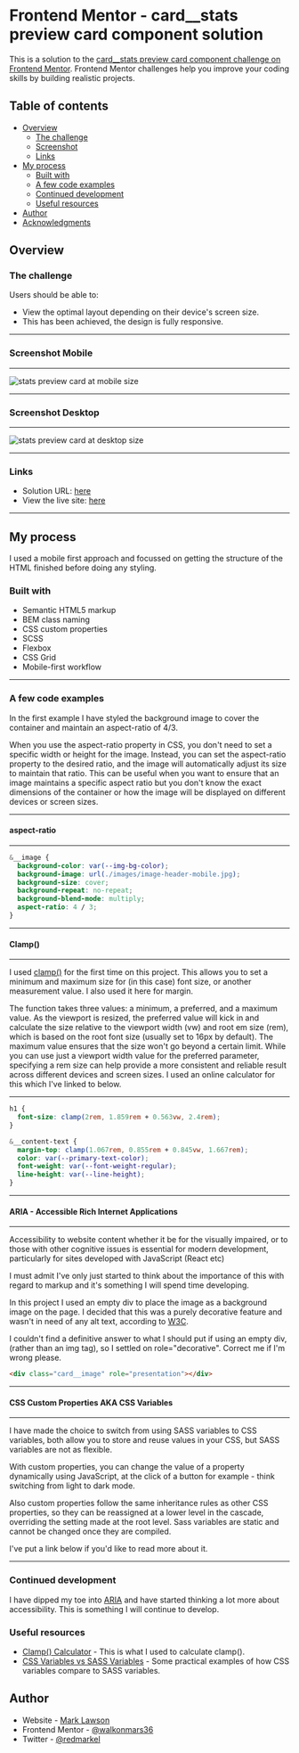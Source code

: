 # Frontend Mentor - card\_\_stats preview card component solution

This is a solution to the [card\_\_stats preview card component challenge on Frontend Mentor](https://www.frontendmentor.io/challenges/card__stats-preview-card-component-8JqbgoU62). Frontend Mentor challenges help you improve your coding skills by building realistic projects.

## Table of contents

- [Overview](#overview)
  - [The challenge](#the-challenge)
  - [Screenshot](#screenshot)
  - [Links](#links)
- [My process](#my-process)
  - [Built with](#built-with)
  - [A few code examples](#a-few-code-examples)
  - [Continued development](#continued-development)
  - [Useful resources](#useful-resources)
- [Author](#author)
- [Acknowledgments](#acknowledgments)

## Overview

### The challenge

Users should be able to:

- View the optimal layout depending on their device's screen size.
- This has been achieved, the design is fully responsive.

---

### Screenshot Mobile

---

![stats preview card at mobile size](./readme-images/stats-preview-card-mobile-375.png)

---

### Screenshot Desktop

---

![stats preview card at desktop size](./readme-images/desktop_card__stats%20preview%20card%20component.png)

---

### Links

- Solution URL: [here](https://your-solution-url.com)
- View the live site: [here](https://stats-preview-card-wom.netlify.app/)

---

## My process

I used a mobile first approach and focussed on getting the structure of the HTML finished before doing any styling.

### Built with

- Semantic HTML5 markup
- BEM class naming
- CSS custom properties
- SCSS
- Flexbox
- CSS Grid
- Mobile-first workflow

---

### A few code examples

In the first example I have styled the background image to cover the container and maintain an aspect-ratio of 4/3.

When you use the aspect-ratio property in CSS, you don't need to set a specific width or height for the image. Instead, you can set the aspect-ratio property to the desired ratio, and the image will automatically adjust its size to maintain that ratio.
This can be useful when you want to ensure that an image maintains a specific aspect ratio but you don't know the exact dimensions of the container or how the image will be displayed on different devices or screen sizes.

---

#### aspect-ratio

---

```css
&__image {
  background-color: var(--img-bg-color);
  background-image: url(./images/image-header-mobile.jpg);
  background-size: cover;
  background-repeat: no-repeat;
  background-blend-mode: multiply;
  aspect-ratio: 4 / 3;
}
```

---

#### Clamp()

---

I used [clamp()](https://developer.mozilla.org/en-US/docs/Web/CSS/clamp) for the first time on this project. This allows you to set a minimum and maximum size for (in this case) font size, or another measurement value.
I also used it here for margin.

The function takes three values: a minimum, a preferred, and a maximum value. As the viewport is resized, the preferred value will kick in and calculate the size relative to the viewport width (vw) and root em size (rem), which is based on the root font size (usually set to 16px by default). The maximum value ensures that the size won't go beyond a certain limit. While you can use just a viewport width value for the preferred parameter, specifying a rem size can help provide a more consistent and reliable result across different devices and screen sizes. I used an online calculator for this which I've linked to below.

---

```css
h1 {
  font-size: clamp(2rem, 1.859rem + 0.563vw, 2.4rem);
}
```

```css
&__content-text {
  margin-top: clamp(1.067rem, 0.855rem + 0.845vw, 1.667rem);
  color: var(--primary-text-color);
  font-weight: var(--font-weight-regular);
  line-height: var(--line-height);
}
```

---

#### ARIA - Accessible Rich Internet Applications

---

Accessibility to website content whether it be for the visually impaired, or to those with other cognitive issues is essential for modern development, particularly for sites developed with JavaScript (React etc)

I must admit I've only just started to think about the importance of this with regard to markup and it's something I will spend time developing.

In this project I used an empty div to place the image as a background image on the page. I decided that this was a purely decorative feature and wasn't in need of any alt text, according to [W3C](https://www.w3.org/WAI/tutorials/images/decorative/).

I couldn't find a definitive answer to what I should put if using an empty div, (rather than an img tag), so I settled on role="decorative". Correct me if I'm wrong please.

```html
<div class="card__image" role="presentation"></div>
```

---

#### CSS Custom Properties AKA CSS Variables

---

I have made the choice to switch from using SASS variables to CSS variables,
both allow you to store and reuse values in your CSS, but SASS variables are not as flexible.

With custom properties, you can change the value of a property dynamically using JavaScript, at the click of a button for example - think switching from light to dark mode.

Also custom properties follow the same inheritance rules as other CSS properties, so they can be reassigned at a lower level in the cascade, overriding the setting made at the root level.
Sass variables are static and cannot be changed once they are compiled.

I've put a link below if you'd like to read more about it.

---

### Continued development

I have dipped my toe into [ARIA](https://developer.mozilla.org/en-US/docs/Web/Accessibility/ARIA) and have started thinking a lot more about accessibility. This is something I will continue to develop.

### Useful resources

- [Clamp() Calculator](https://chrisburnell.com/clamp-calculator/?font-size-root=15&font-size-min=30&font-size-max=36&viewport-min=375&viewport-max=1440) - This is what I used to calculate clamp().
- [CSS Variables vs SASS Variables](https://codyhouse.co/blog/post/css-custom-properties-vs-sass-variables) - Some practical examples of how CSS variables compare to SASS variables.

## Author

- Website - [Mark Lawson](https://walkonmars.dev/)
- Frontend Mentor - [@walkonmars36](https://www.frontendmentor.io/profile/walkonmars36)
- Twitter - [@redmarkel](https://www.twitter.com/redmarkel)
